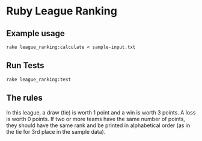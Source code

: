 Ruby League Ranking
===========================================

Example usage
---------
`rake league_ranking:calculate < sample-input.txt` 

Run Tests
---------
`rake league_ranking:test`

The rules
---------
In this league, a draw (tie) is worth 1 point and a win is worth 3 points. A
loss is worth 0 points. If two or more teams have the same number of points,
they should have the same rank and be printed in alphabetical order (as in the
tie for 3rd place in the sample data).
